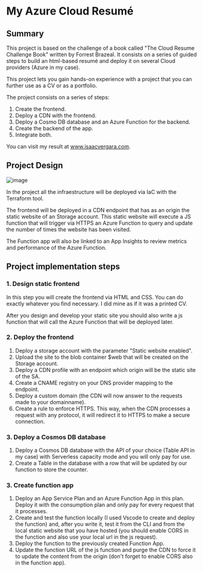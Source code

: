 # My Azure Cloud Resumé
## Summary
This project is based on the challenge of a book called "The Cloud Resume Challenge Book" written by Forrest Brazeal. It consists on a series of guided steps to build an html-based resumé and deploy it on several Cloud providers (Azure in my case).

This project lets you gain hands-on experience with a project that you can further use as a CV or as a portfolio.

The project consists on a series of steps:
1. Create the frontend.
2. Deploy a CDN with the frontend.
3. Deploy a Cosmo DB database and an Azure Function for the backend.
4. Create the backend of the app.
5. Integrate both.

You can visit my result at www.isaacvergara.com.

## Project Design
![image](https://github.com/isaacvergara/azure-cloud-resume/assets/65440371/468e791a-404f-4621-94a7-644e564016cd)

In the project all the infraestructure will be deployed via IaC with the Terraform tool. 

The frontend will be deployed in a CDN endpoint that has as an origin the static website of an Storage account. This static website will execute a JS function that will trigger via HTTPS an Azure Function to query and update the number of times the website has been visited.

The Function app will also be linked to an App Insights to review metrics and performance of the Azure Function.

## Project implementation steps
### 1. Design static frontend
In this step you will create the frontend via HTML and CSS. You can do exactly whatever you find necessary. I did mine as if it was a printed CV.

After you design and develop your static site you should also write a js function that will call the Azure Function that will be deployed later.

### 2. Deploy the frontend
1. Deploy a storage account with the parameter "Static website enabled".
2. Upload the site to the blob container $web that will be created on the Storage account.
3. Deploy a CDN profile with an endpoint which origin will be the static site of the SA.
4. Create a CNAME registry on your DNS provider mapping to the endpoint.
5. Deploy a custom domain (the CDN will now answer to the requests made to your domainname).
6. Create a rule to enforce HTTPS. This way, when the CDN processes a request with any protocol, it will redirect it to HTTPS to make a secure connection.

### 3. Deploy a Cosmos DB database
1. Deploy a Cosmos DB database with the API of your choice (Table API in my case) with Serverless capacity mode and you will only pay for use.
2. Create a Table in the database with a row that will be updated by our function to store the counter.

### 3. Create function app
1. Deploy an App Service Plan and an Azure Function App in this plan. Deploy it with the consumption plan and only pay for every request that it processes.
2. Create and test the function locally (I used Vscode to create and deploy the function) and, after you write it, test it from the CLI and from the local static website that you have hosted (you should enable CORS in the function and also use your local url in the js request).
3. Deploy the function to the previously created Function App.
4. Update the function URL of the js function and purge the CDN to force it to update the content from the origin (don't forget to enable CORS also in the function app).

